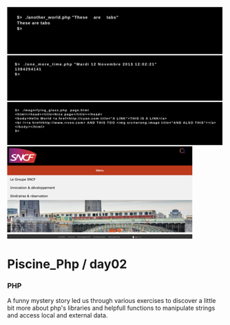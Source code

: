 <img src="../resources/images/another_world.png" width="500">
<img src="../resources/images/one_more_time.png" width="500">
<img src="../resources/images/magnifying_glass.png" width="500">
<img src="../resources/images/menu.png" width="430">

# Piscine_Php / day02

### PHP

A funny mystery story led us through various exercises to discover a little bit more about php's libraries and helpfull functions to manipulate strings and access local and external data.
